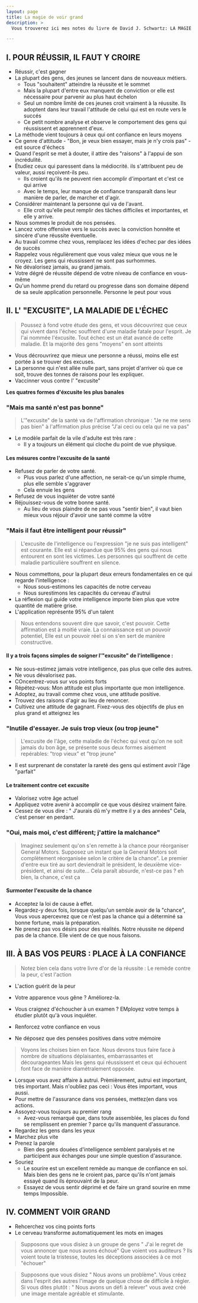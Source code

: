 ```yaml
---
layout: page
title: La magie de voir grand
description: >
  Vous trouverez ici mes notes du livre de David J. Schwartz: LA MAGIE DE VOIR GRAND

---
```



##  I. POUR RÉUSSIR, IL FAUT Y CROIRE

- Réussir, c'est gagner 
- La plupart des gens, des jeunes se lancent dans de nouveaux métiers. 
  - Tous "souhaitent" atteindre la réussite et le sommet 
  - Mais la plupart d'entre eux manquent de conviction or elle est nécessaire pour parvenir au plus haut échelon
  - Seul un nombre limité de ces jeunes croit vraiment à la réussite. Ils adoptent dans leur travail l'attitude de celui qui est en route vers le succés
  - Ce petit nombre analyse et observe le comportement des gens qui réussissent et apprennent d'eux. 
- La méthode vient toujours à ceux qui ont confiance en leurs moyens
- Ce genre d'attitude - "Bon, je veux bien essayer, mais je n'y crois pas" - est source d'échecs
- Quand l'esprit se met à douter, il attire des "raisons" à l'appui de son incrédulité. 
- Étudiez ceux qui paressent dans la médiocrité. ils s'attribuent peu de valeur, aussi reçoivent-ils peu.
  - Ils croient qu'ils ne peuvent rien accomplir d'important et c'est ce qui arrive
  - Avec le temps, leur manque de confiance transparaît dans leur manière de parler, de marcher et d'agir. 
- Considérer maintenant la personne qui va de l'avant. 
  - Elle croit qu'elle peut remplir des tâches difficiles et importantes, et elle y arrive. 
- Nous sommes le produit de nos pensées. 
- Lancez votre offensive vers le succès avec la conviction honnête et sincère d'une réussite éventuelle. 
- Au travail comme chez vous, remplacez les idées d'echec par des idées de succès
- Rappelez vous régulièrement que vous valez mieux que vous ne le croyez. Les gens qui réussissent ne sont pas surhommes. 
- Ne dévalorisez jamais, au grand jamais. 
- Votre dégré de réussite dépend de votre niveau de confiance en vous-même
- Qu'un homme prend du retard ou progresse dans son domaine dépend de sa seule application personnelle. Personne le peut pour vous 



## II. L' "EXCUSITE", LA MALADIE DE L'ÉCHEC 
 
> Poussez à fond votre étude des gens, et vous découvrirez que ceux qui vivent dans l'échec souffrent d'une maladie fatale pour l'esprit. Je l'ai nommée l'éxcusite. Tout échec est un état avancé de cette maladie. Et la majorité des gens "moyens" en sont atteints

- Vous décrouvrirez que mieux une personne a réussi, moins elle est portée à se trouver des excuses. 
- La personne qui n'est allée nulle part, sans projet d'arriver où que ce soit, trouve des tonnes de raisons pour les expliquer. 
- Vaccinner vous contre l' "excusite"

**Les quatres formes d'éxcusite les plus banales**

### "Mais ma santé n'est pas bonne"

> L'"excusite" de la santé va de l'affirmation chronique : "Je ne me sens pas bien" à l'affirmation plus précise "J'ai ceci ou cela qui ne va pas" 

- Le modèle parfait de la vile d'adulte est très rare : 
  - Il y a toujours un élément qui cloche du point de vue physique. 

#### Les mésures contre l'excusite de la santé 

- Refusez de parler de votre santé.
  - Plus vous parlez d'une affection, ne serait-ce qu'un simple rhume, plus elle semble s'aggraver
  - Cela ennuie les gens 
- Refusez de vous inquièter de votre santé
- Réjouissez-vous de votre bonne santé. 
  - Au lieu de vous plaindre de ne pas vous "sentir bien", il vaut bien mieux vous réjouir d'avoir une santé comme la vôtre

### "Mais il faut être intelligent pour réussir"

> L'excusite de l'intelligence ou l'expression "je ne suis pas intelligent" est courante. Elle est si répandue que 95% des gens qui nous entourent en sont les victimes. Les personnes qui souffrent de cette maladie particulière souffrent en silence. 

- Nous commettons, pour la plupart deux erreurs fondamentales en ce qui regarde l'intelligence : 
  - Nous sous-estimons les capacités de notre cerveau 
  - Nous surestimons les capacités du cerveau d'autrui
- La réflexion qui guide votre intelligence importe bien plus que votre quantité de matière grise. 
- L'application représente 95% d'un talent

> Nous entendons souvent dire que savoir, c'est pouvoir. Cette affirmation est à moitié vraie. La connaissance est un pouvoir potentiel, Elle est un pouvoir réel si on s'en sert de manière constructive. 

#### Il y a trois façons simples de soigner l'"excusite" de l'intelligence : 

- Ne sous-estimez jamais votre intelligence, pas plus que celle des autres.
- Ne vous dévalorisez pas. 
- COncentrez-vous sur vos points forts 
- Répétez-vous: Mon attitude est plus importante que mon intelligence. 
- Adoptez, au travail comme chez vous, une attitude positive. 
- Trouvez des raisons d'agir au lieu de renoncer. 
- Cultivez une attitude de gagnant. Fixez-vous des objectifs de plus en plus grand et atteignez les 

### "Inutile d'essayer. Je suis trop vieux (ou trop jeune"

> L'excusite de l'âge, cette maladie de l'échec qui veut qu'on ne soit jamais du bon âge, se présente sous deux formes aisément repérables: "trop vieux" et "trop jeune"

- Il est surprenant de constater la rareté des gens qui estiment avoir l'âge "parfait"

#### Le traitement contre cet excusite 

- Valorisez votre âge actuel
- Appliquez votre avenir à accomplir ce que vous désirez vraiment faire. 
- Cessez de vous dire : " J'aurais dû m'y mettre il y a des années" Cela, c'est penser en perdant. 

### "Oui, mais moi, c'est différent; j'attire la malchance" 

>Imaginez seulement qu'on s'en remette à la chance pour réorganiser General Motors. Supposez un instant que la General Motors soit complètement réorganisée selon le critère de la chance". Le premier d'entre eux tiré au sort deviendrait le président, le deuxième vice-président, et ainsi de suite... Cela paraît absurde, n'est-ce pas ? eh bien, la chance, c'est ça 

#### Surmonter l'excusite de la chance 
- Acceptez la loi de cause à effet. 
- Regardez-y deux fois, lorsque quelqu'un semble avoir de la "chance", Vous vous apercevrez que ce n'est pas la chance qui a déterminé sa bonne fortune, mais la préparation. 
- Ne prenez pas vos désirs pour des réalités. Notre réussite ne dépend pas de la chance. Elle vient de ce que nous faisons. 


## III. À BAS VOS PEURS : PLACE À LA CONFIANCE 

> Notez bien cela dans votre livre d'or de la réussite : Le remède contre la peur, c'est l'action

- L'action guérit de la peur
- Votre apparence vous gêne ? Améliorez-la. 
- Vous craignez d'échoucher à un examen ? EMployez votre temps à étudier plutôt qu'à vous inquiéter. 

- Renforcez votre confiance en vous 
- Ne déposez que des pensées positives dans votre mémoire

> Voyons les choises bien en face. Nous devons tous faire face à nombre de situations déplaisantes, embarrassantes et décourageantes Mais les gens qui réussissent et ceux qui échouent font face de manière diamétralement opposée. 

- Lorsque vous avez affaire à autrui. Prèmièrement, autrui est important, très important. Mais n'oubliez pas ceci : Vous êtes important, vous aussi. 
- Pour mettre de l'assurance dans vos pensées, mettez(en dans vos actions.
- Assoyez-vous toujours au premier rang 
  - Avez-vous remarqué que, dans toute assemblée, les places du fond se remplissent en premier ?  parce qu'ils manquent d'assurance. 
- Regardez les gens dans les yeux 
- Marchez plus vite
- Prenez la parole 
  - Bien des gens douées d'intelligence semblent paralysés et ne participent aux échanges pour une simple question d'assurance. 
- Souriez 
  - Le sourire est un excellent remède au manque de confiance en soi. Mais bien des gens ne le croient pas, parce qu'ils n'ont jamais essayé quand ils éprouvaint de la peur. 
  - Essayez de vous sentir déprimé et de faire un grand sourire en mme temps Impossible.
  
## IV. COMMENT VOIR GRAND

- Rehcerchez vos cinq points forts
- Le cerveau transforme automatiquement les mots en images 

> Supposons que vous disiez à un groupe de gens " J'ai le regret de vous annoncer que nous avons échoué" Que voient vos auditeurs ? Ils voient toute la tristesse, toutes les déceptions associées à ce mot "échouer"

> Supposons que vous disiez  " Nous avons un problème". Vous créez dans l'esprit des autres l'image de quelque chose de difficile à régler. Si vous dites plutôt : " Nous avons un défi à relever" vous avez créé une image mentale agréable et stimulante. 



